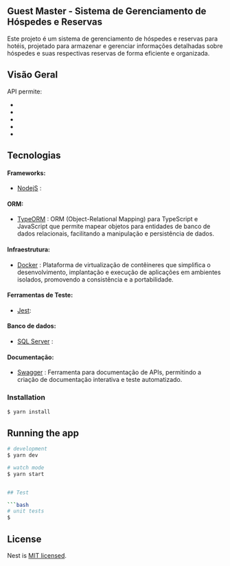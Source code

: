 ## Guest Master - Sistema de Gerenciamento de Hóspedes e Reservas

Este projeto é um sistema de gerenciamento de hóspedes e reservas para hotéis, projetado para armazenar e gerenciar informações detalhadas sobre hóspedes e suas respectivas reservas de forma eficiente e organizada.


## Visão Geral


API permite:

-
-

-

-

-

## Tecnologias

#### Frameworks:
- [NodejS]() :

#### ORM:
- [TypeORM](https://typeorm.io/) : ORM (Object-Relational Mapping) para TypeScript e JavaScript que permite mapear objetos para entidades de banco de dados relacionais, facilitando a manipulação e persistência de dados.

#### Infraestrutura:
- [Docker](https://www.docker.com/) : Plataforma de virtualização de contêineres que simplifica o desenvolvimento, implantação e execução de aplicações em ambientes isolados, promovendo a consistência e a portabilidade.

#### Ferramentas de Teste:
- [Jest](https://vitest.dev/):

#### Banco de dados:
- [SQL Server](https://www.postgresql.org/) :

#### Documentação:
- [Swagger](https://swagger.io/) : Ferramenta para documentação de APIs, permitindo a criação de documentação interativa e teste automatizado.

### Installation

```bash
$ yarn install
```

## Running the app

```bash
# development
$ yarn dev

# watch mode
$ yarn start


## Test

```bash
# unit tests
$
```


## License

Nest is [MIT licensed](LICENSE).
